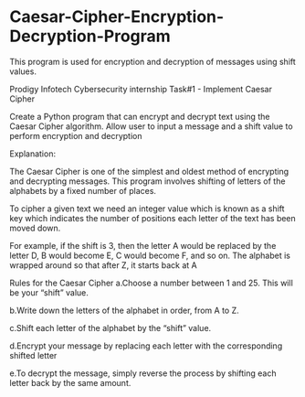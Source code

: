 # Caesar-Cipher-Encryption-Decryption-Program
This program is used for encryption and decryption of messages using shift values.

Prodigy Infotech Cybersecurity internship
Task#1 - Implement Caesar Cipher 
	
Create a Python program that can encrypt and decrypt 	text using the Caesar Cipher algorithm. Allow user to input a message and a shift value to perform 	encryption and decryption

Explanation:

The Caesar Cipher is one of the simplest and oldest method of encrypting and decrypting messages. This program involves shifting of letters of the alphabets by a fixed number of places.

To cipher a given text we need an integer value which is known as a shift key which indicates the number of positions each letter of the text has been moved down.

For example, if the shift is 3, then the letter A would be replaced by the letter D, B would become E, C would become F, and so on. The alphabet is wrapped around so that after Z, it starts back at A

Rules for the Caesar Cipher
a.Choose a number between 1 and 25. This will be your “shift” value.

b.Write down the letters of the alphabet in order, from A to Z.

c.Shift each letter of the alphabet by the “shift” value. 

d.Encrypt your message by replacing each letter with the corresponding shifted letter

e.To decrypt the message, simply reverse the process by shifting each letter back by the same amount.

